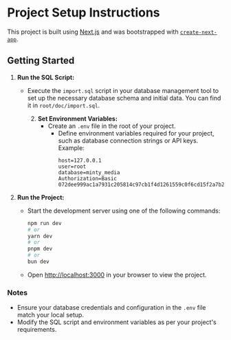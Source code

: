 # Project Setup Instructions

This project is built using [Next.js](https://nextjs.org/) and was bootstrapped
with [`create-next-app`](https://github.com/vercel/next.js/tree/canary/packages/create-next-app).

## Getting Started

1. **Run the SQL Script:**
    - Execute the `import.sql` script in your database management tool to set up the necessary database schema and
      initial data. You can find it in `root/doc/import.sql`.

        2. **Set Environment Variables:**
            - Create an `.env` file in the root of your project.
                - Define environment variables required for your project, such as database connection strings or API
                  keys. Example:
                  ```plaintext
                  host=127.0.0.1
                  user=root
                  database=minty_media
                  Authorization=Basic 072dee999ac1a7931c205814c97cb1f4d1261559c0f6cd15f2a7b27701954b8d
                  ```

3. **Run the Project:**
    - Start the development server using one of the following commands:
      ```bash
      npm run dev
      # or
      yarn dev
      # or
      pnpm dev
      # or
      bun dev
      ```
    - Open [http://localhost:3000](http://localhost:3000) in your browser to view the project.

### Notes

- Ensure your database credentials and configuration in the `.env` file match your local setup.
- Modify the SQL script and environment variables as per your project's requirements.
